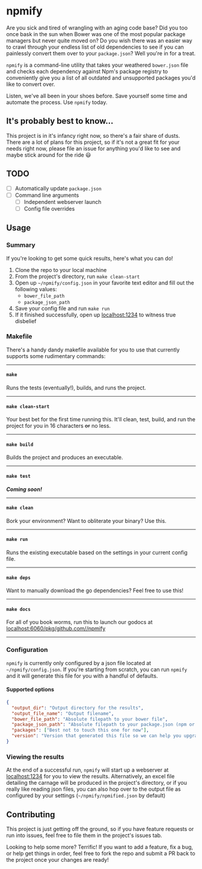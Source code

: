 # npmify

Are you sick and tired of wrangling with an aging code base? Did you too once bask in the sun when Bower was one of the most popular package managers but never quite moved on? Do you wish there was an easier way to crawl through your endless list of old dependencies to see if you can painlessly convert them over to your `package.json`? Well you're in for a treat.

`npmify` is a command-line utility that takes your weathered `bower.json` file and checks each dependency against Npm's package registry to conveniently give you a list of all outdated and unsupported packages you'd like to convert over.

Listen, we've all been in your shoes before. Save yourself some time and automate the process. Use `npmify` today.

## It's probably best to know...

This project is in it's infancy right now, so there's a fair share of dusts. There are a lot of plans for this project, so if it's not a great fit for your needs right now, please file an issue for anything you'd like to see and maybe stick around for the ride 😃

## TODO

- [ ] Automatically update `package.json`
- [ ] Command line arguments
  - [ ] Independent webserver launch
  - [ ] Config file overrides

## Usage

### Summary

If you're looking to get some quick results, here's what you can do!

1. Clone the repo to your local machine
1. From the project's directory, run `make clean-start`
1. Open up `~/npmify/config.json` in your favorite text editor and fill out the following values:
    * `bower_file_path`
    * `package_json_path`
1. Save your config file and run `make run`
1. If it finished successfully, open up <a href="localhost:1234">localhost:1234</a> to witness true disbelief

### Makefile

There's a handy dandy makefile available for you to use that currently supports some rudimentary commands:
***

#### `make`

Runs the tests (eventually!), builds, and runs the project.
***

#### `make clean-start`

Your best bet for the first time running this. It'll clean, test, build, and run the project for you in 16 characters ~~or~~ no less.
***

#### `make build`

Builds the project and produces an executable.
***

#### `make test`

***Coming soon!***
***

#### `make clean`

Bork your environment? Want to obliterate your binary? Use this.
***

#### `make run`

Runs the existing executable based on the settings in your current config file.
***

#### `make deps`

Want to manually download the go dependencies? Feel free to use this!
***

#### `make docs`

For all of you book worms, run this to launch our godocs at <a href="localhost:6060/pkg/github.com//npmify">localhost:6060/pkg/github.com//npmify</a>
***

### Configuration

`npmify` is currently only configured by a json file located at `~/npmify/config.json`. If you're starting from scratch, you can run `npmify` and it will generate this file for you with a handful of defaults.

#### Supported options

```json
{
  "output_dir": "Output directory for the results",
  "output_file_name": "Output filename",
  "bower_file_path": "Absolute filepath to your bower file",
  "package_json_path": "Absolute filepath to your package.json (npm or yarn supported)",
  "packages": ["Best not to touch this one for now"],
  "version": "Version that generated this file so we can help you upgrade down the road"
}
```

### Viewing the results

At the end of a successful run, `npmify` will start up a webserver at  <a href="localhost:1234">localhost:1234</a> for you to view the results. Alternatively, an excel file detailing the carnage will be produced in the project's directory, or if you really like reading json files, you can also hop over to the output file as configured by your settings (`~/npmify/npmified.json` by default)

## Contributing

This project is just getting off the ground, so if you have feature requests or run into issues, feel free to file them in the project's issues tab.

Looking to help some more? Terrific! If you want to add a feature, fix a bug, or help get things in order, feel free to fork the repo and submit a PR back to the project once your changes are ready!